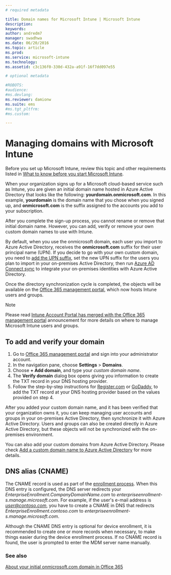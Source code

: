 ```yaml
---
# required metadata

title: Domain names for Microsoft Intune | Microsoft Intune
description:
keywords:
author: andredm7
manager: swadhwa
ms.date: 06/20/2016
ms.topic: article
ms.prod:
ms.service: microsoft-intune
ms.technology:
ms.assetid: c3c136f0-330d-432a-a91f-16f7dd097e55

# optional metadata

#ROBOTS:
#audience:
#ms.devlang:
ms.reviewer: damionw
ms.suite: ems
#ms.tgt_pltfrm:
#ms.custom:

---
```




# Managing domains with Microsoft Intune

Before you set up Microsoft Intune, review this topic and other requirements listed in [What to know before you start Microsoft Intune](what-to-know-before-you-start-microsoft-intune.md).

When your organization signs up for a Microsoft cloud-based service such as Intune, you are given an initial domain name hosted in Azure Active Directory that looks like the following: **yourdomain.onmicrosoft.com**. In this example, **yourdomain** is the domain name that you chose when you signed up, and **onmicrosoft.com** is the suffix assigned to the accounts you add to your subscription. 

After you complete the sign-up process, you cannot rename or remove that initial domain name. However, you can add, verify or remove your own custom domain names to use with Intune.

By default, when you use the onmicrosoft domain, each user you import to Azure Active Directory, receives the **onmicrosoft.com** suffix for their user principal name (UPN). If you decide to go with your own custom domain, you need to [add the UPN suffix](https://technet.microsoft.com/en-us/library/cc772007.aspx), set the new UPN suffix for the users you plan to import in your on-premises Active Directory, then run [Azure AD Connect sync](https://azure.microsoft.com/en-us/documentation/articles/active-directory-aadconnect/) to integrate your on-premises identities with Azure Active Directory.

Once the directory synchronization cycle is completed, the objects will be available on the [Office 365 management portal](https://portal.office.com/Admin/Default.aspx), which now hosts Intune users and groups.

> [!NOTE]
> Please read 
[Intune Account Portal has merged with the Office 365 management portal](https://docs.microsoft.com/en-us/intune/deploy-use/account-portal-merged-with-Office-365) announcement for more details on where to manage Microsoft Intune users and groups.

## To add and verify your domain 

1. Go to [Office 365 management portal](https://portal.office.com/Admin/Default.aspx) and sign into your administrator account.
2. In the navigation pane, choose **Settings** &gt; **Domains**.
3. Choose **+ Add domain**, and type your *custom domain name*.
4. The **Verify domain** dialog box opens giving you information to create the TXT record in your DNS hosting provider.
5. Follow the step-by-step instructions for [Register.com](https://support.office.com/en-us/article/Create-DNS-records-at-Register-com-for-Office-365-55bd8c38-3316-48ae-a368-4959b2c1684e?ui=en-US&rs=en-US&ad=US#BKMK_verify) or [GoDaddy](https://support.office.com/en-us/article/Create-DNS-records-at-GoDaddy-for-Office-365-f40a9185-b6d5-4a80-bb31-aa3bb0cab48a?ui=en-US&rs=en-US&ad=US), to add the TXT record at your DNS hosting provider based on the values provided on step 4.

After you added your custom domain name, and it has been verified that your organization owns it, you can keep managing user accounts and groups in your on-premises Active Directory, then synchronize it with Azure Active Directory. Users and groups can also be created directly in Azure Active Directory, but these objects will not be synchronized with the on-premises environment.

You can also add your custom domains from Azure Active Directory. Please check [Add a custom domain name to Azure Active Directory](https://azure.microsoft.com/en-us/documentation/articles/active-directory-add-domain/) for more details.

## DNS alias (CNAME) 

The CNAME record is used as part of the [enrollment process](https://docs.microsoft.com/en-us/intune/deploy-use/set-up-windows-phone-8.0-management-with-microsoft-intune). When this DNS entry is configured, the DNS server redirects your *EnterpriseEnrollment.CompanyDomainName.com* to *enterpriseenrollment-s.manage.microsoft.com*. For example, if the user's e-mail address is *user@contoso.com*, you have to create a CNAME in DNS that redirects *EnterpriseEnrollment.contoso.com* to *enterpriseenrollment-s.manage.microsoft.com*.

Although the CNAME DNS entry is optional for device enrollment, it is recommended to create one or more records when necessary, to make things easier during the device enrollment process. If no CNAME record is found, the user is prompted to enter the MDM server name manually.

### See also

[About your initial onmicrosoft.com domain in Office 365](https://support.office.com/en-us/article/About-your-initial-onmicrosoft-com-domain-in-Office-365-B9FC3018-8844-43F3-8DB1-1B3A8E9CFD5A?ui=en-US&rs=en-US&ad=US)

